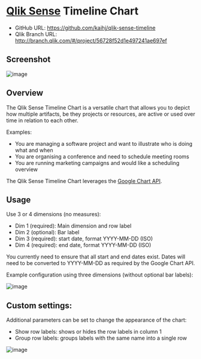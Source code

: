 # [Qlik Sense](http://global.qlik.com/uk/explore/products/sense) Timeline Chart

- GitHub URL: https://github.com/kaihj/qlik-sense-timeline
- Qlik Branch URL: http://branch.qlik.com/#/project/56728f52d1e497241ae697ef

## Screenshot

![image](https://cloud.githubusercontent.com/assets/1283509/11930950/429d68f2-a7e0-11e5-87bd-11d620ec2400.png)

## Overview

The Qlik Sense Timeline Chart is a versatile chart that allows you to depict how multiple artifacts, be they projects or resources, are active or used over time in relation to each other.

Examples:

- You are managing a software project and want to illustrate who is doing what and when
- You are organising a conference and need to schedule meeting rooms
- You are running marketing campaigns and would like a scheduling overview

The Qlik Sense Timeline Chart leverages the [Google Chart API](https://developers.google.com/chart/interactive/docs/gallery/timeline).

## Usage

Use 3 or 4 dimensions (no measures):

- Dim 1 (required): Main dimension and row label
- Dim 2 (optional): Bar label
- Dim 3 (required): start date, format YYYY-MM-DD (ISO)
- Dim 4 (required): end date, format YYYY-MM-DD (ISO)

You currently need to ensure that all start and end dates exist. Dates will need to be converted to YYYY-MM-DD as required by the Google Chart API.

Example configuration using three dimensions (without optional bar labels):

![image](https://cloud.githubusercontent.com/assets/1283509/11930981/79d05c8a-a7e0-11e5-9742-4366ed0b76ee.png)

## Custom settings:

Additional parameters can be set to change the appearance of the chart:

- Show row labels: shows or hides the row labels in column 1
- Group row labels: groups labels with the same name into a single row
 
![image](https://cloud.githubusercontent.com/assets/1283509/11931005/aec12122-a7e0-11e5-9dc4-0d04514df426.png)
